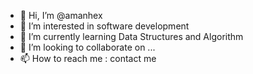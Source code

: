 - 👋 Hi, I’m @amanhex
- 👀 I’m interested in software development
- 🌱 I’m currently learning Data Structures and Algorithm
- 💞️ I’m looking to collaborate on ...
- 📫 How to reach me : contact me
